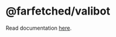 # @farfetched/valibot

Read documentation [here](https://farfetched.pages.dev/api/contracts/valibot.html).
